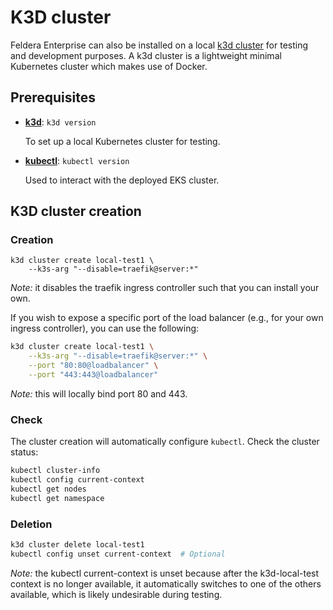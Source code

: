 # K3D cluster

Feldera Enterprise can also be installed on a local [k3d cluster](https://k3d.io/)
for testing and development purposes. A k3d cluster is a lightweight minimal
Kubernetes cluster which makes use of Docker.

## Prerequisites

* [**k3d**](https://k3d.io/v5.6.0/):
  `k3d version`

  To set up a local Kubernetes cluster for testing.

* [**kubectl**](https://kubernetes.io/docs/tasks/tools/install-kubectl-linux/): `kubectl version`
  
  Used to interact with the deployed EKS cluster.

## K3D cluster creation

### Creation

```
k3d cluster create local-test1 \
    --k3s-arg "--disable=traefik@server:*"
```
_Note:_ it disables the traefik ingress controller such that you can install
your own.

If you wish to expose a specific port of the load balancer (e.g., for your
own ingress controller), you can use the following:
```bash
k3d cluster create local-test1 \
    --k3s-arg "--disable=traefik@server:*" \
    --port "80:80@loadbalancer" \
    --port "443:443@loadbalancer"
```
_Note:_ this will locally bind port 80 and 443.

### Check

The cluster creation will automatically configure `kubectl`.
Check the cluster status:
```bash
kubectl cluster-info
kubectl config current-context
kubectl get nodes
kubectl get namespace
```

### Deletion

```bash
k3d cluster delete local-test1
kubectl config unset current-context  # Optional
```

_Note:_ the kubectl current-context is unset because after the k3d-local-test context is no
longer available, it automatically switches to one of the others available, which is likely
undesirable during testing.
